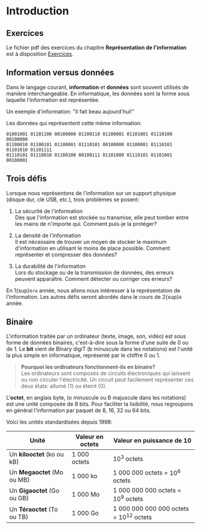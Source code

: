 <!-- Copyright 2024 Caroline Blank <caro@c-space.org> -->
<!-- SPDX-License-Identifier: CC-BY-NC-SA-4.0 -->

# Introduction

## Exercices

Le fichier pdf des exercices du chapitre **Représentation de l'information** est
à disposition [Exercices](./Exercices.pdf).

## Information versus données

Dans le langage courant, **information** et **données** sont souvent utilisés de
manière interchangeable. En informatique, les données sont la forme sous
laquelle l'information est représentée.

Un exemple d'information: "Il fait beau aujourd'hui!"

Les données qui représentent cette même information:

```{code-block} text
01001001 01101100 00100000 01100110 01100001 01101001 01110100 00100000
01100010 01100101 01100001 01110101 00100000 01100001 01110101 01101010 01101111
01110101 01110010 01100100 00100111 01101000 01110101 01101001 00100001
```

## Trois défis

Lorsque nous représentons de l'information sur un support physique (disque dur,
clé USB, etc.), trois problèmes se posent:

1. La sécurité de l'information\
Dès que l'information est stockée ou transmise, elle peut tomber entre les
mains de n'importe qui. Comment puis-je la protéger?

2. La densité de l'information\
Il est nécessaire de trouver un moyen de stocker le maximum d'information en
utilisant le moins de place possible. Comment représenter et compresser des
données?

3. La durabilité de l'information\
Lors du stockage ou de la transmission de données, des erreurs peuvent apparaître.
Comment détecter ou corriger ces erreurs?

En 1{sup}`ère` année, nous allons nous intéresser à la représentation de
l'information. Les autres défis seront abordés dans le cours de 2{sup}`è` année.

## Binaire

L'information traitée par un ordinateur (texte, image, son, vidéo) est sous
forme de données binaires, c'est-à-dire sous la forme d'une suite de 0 ou de 1.
Le **bit** vient de BInary digiT (b minuscule dans les notations) est l'unité la
plus simple en informatique, représenté par le chiffre 0 ou 1.

> **Pourquoi les ordinateurs fonctionnent-ils en binaire?**\
> Les ordinateurs sont composés de circuits électroniques qui laissent ou non
circuler l'électricité. Un circuit peut facilement représenter ces deux états:
allumé (1) ou éteint (0).

L'**octet**, en anglais byte, (o minuscule ou B majuscule dans les notations)
est une unité composée de 8 bits. Pour faciliter la lisibilité, nous regroupons
en général l'information par paquet de 8, 16, 32 ou 64 bits.

Voici les unités standardisées depuis 1998:

| Unité | Valeur en octets | Valeur en puissance de 10 |
|-------|------------------|---------------------------|
| Un **kilooctet** (ko ou kB) | 1 000 octets | $10^3$ octets |
| Un **Megaoctet** (Mo ou MB) | 1 000 ko | 1 000 000 octets = $10^6$ octets |
| Un **Gigaoctet** (Go ou GB) | 1 000 Mo | 1 000 000 000 octets = $10^9$ octets |
| Un **Téraoctet** (To ou TB) | 1 000 Go | 1 000 000 000 000 octets = $10^{12}$ octets |




